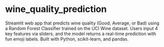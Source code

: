 # wine_quality_prediction
 Streamlit web app that predicts wine quality (Good, Average, or Bad) using a Random Forest Classifier trained on the UCI Wine dataset. Users input 4 key features via sliders, and the model returns a real-time prediction with fun emoji labels. Built with Python, scikit-learn, and pandas.
